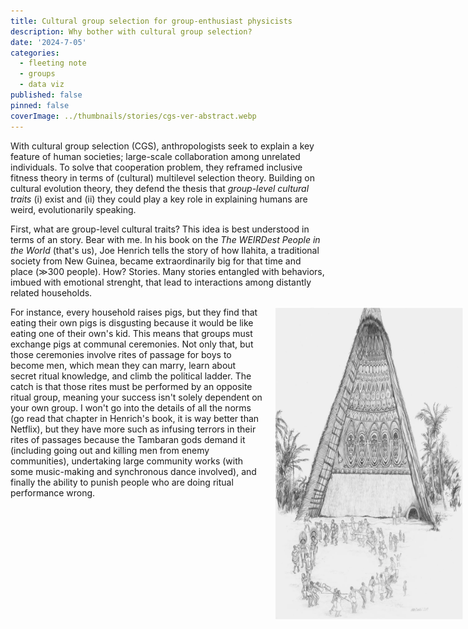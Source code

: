 ```yaml
---
title: Cultural group selection for group-enthusiast physicists
description: Why bother with cultural group selection?
date: '2024-7-05'
categories:
  - fleeting note
  - groups
  - data viz
published: false
pinned: false
coverImage: ../thumbnails/stories/cgs-ver-abstract.webp
---
```


<script>
  import Katex from '$lib/components/Katex.svelte';
  
	const price_ineq = "\
  \\begin{aligned}\
     \\bar{w} \\triangle p = \\text{cov} (w_i, p_i)+\\sum_i\\frac{w_i}{N}w_i(p_{i}^{\\prime}-p_i)\
  \\end{aligned}";
	
  const hamilton_rule = "\
  \\begin{aligned}\
     rb > c\
  \\end{aligned}";
</script>

With cultural group selection (CGS), anthropologists seek to explain a key feature of human societies; large-scale collaboration among unrelated individuals. To solve that cooperation problem, they reframed inclusive fitness theory in terms of (cultural) multilevel selection theory. Building on cultural evolution theory, they defend the thesis that <em>group-level cultural traits</em> (i) exist and (ii) they could play a key role in explaining humans are weird, evolutionarily speaking.

First, what are group-level cultural traits? This idea is best understood in terms of an  story. Bear with me. In his book on the <em>The WEIRDest People in the World</em> (that's us), Joe Henrich tells the story of how Ilahita, a traditional society from New Guinea, became extraordinarily big for that time and place (≫300 people). 
How? Stories. Many stories entangled with behaviors, imbued with emotional strenght, that lead to interactions among distantly related households. 

<img src="https://raw.githubusercontent.com/jstonge/blog/main/static/tambaran-spirit-house.webp" alt="share-or-take" class="margin-note"/>

For instance, every household raises pigs, but they find that eating their own pigs is disgusting because it would be like eating one of their own's kid. This means that groups must exchange pigs at communal ceremonies. Not only that, but those ceremonies involve rites of passage for boys to become men, which mean they can marry, learn about secret ritual knowledge, and climb the political ladder. 
The catch is that those rites must be performed by an opposite ritual group, meaning your success isn't solely dependent on your own group. I won't go into the details of all the norms (go read that chapter in Henrich's book, it is way better than Netflix), but they have more such as infusing terrors in their rites of passages because the Tambaran gods demand it (including going out and killing men from enemy communities), undertaking large community works (with some music-making and synchronous dance involved), and finally the ability to punish people who are doing ritual performance wrong. 



<!-- First, evolutionary biologists thought they solve the problem of cooperation by developing inclusive fitness.<img src="https://raw.githubusercontent.com/jstonge/blog/main/static/share-or-take-primer.webp" alt="share-or-take" class="margin-note"/> Inclusive fitness is the idea that evolution can get away with altruistic behaviors, or behaviors that you give away your individual fitness (aka reproduction), by stating the following:

<div class="parent-container">
  <div class='model-container' style="text-align: center;"> <br> <Katex math={hamilton_rule}/> 
  <br><small>Hamilton's rule</small>
  </div>
</div>

That is, if <em>r</em> is high enough, then the benefits of sacrificing individual fitness can get bigger than the cost. What is <em>r</em>? The naive take is that it stands for <r>relatedness</r>, but not exactly. It is a measure of how actors' genotypes predict recipients' genotype, across many individuals (McElreath & Boyd 2008).  

<div class="parent-container">
  <div class='model-container' style="text-align: center;"> <br> <Katex math={price_ineq}/> 
  <br><small>Price equation</small>
  </div>
</div>

Where do groups come in? Groups matter because they let you interact with individuals with the same genotype than yours more often than not. As such, it can favor altruistic behaviors because a group with many altruist will have a higher average fitness than a group of selfish individuals. But what happens when there is mixing? Mixing means that selfish individuals might end up in a highly cooperative groups, taking advantage of it. Over generations, altruism will fade away as selfishness take over. -->

<style>
  .margin-note {
      width: 300px;  /* Set the width of the image */
      height: 500px;
      float: right;  /* Align the image to the right */
      margin-left: 20px; /* Space between the text and the image */
      margin-right: -220px; /* Pull the image into the right margin */
      position: relative; /* Position relative to its normal position */
      top: 0; /* Align the top of the image with the top of the paragraph */
  }

  .parent-container {
    display: flex;
    justify-content: center; /* Center horizontally */
    align-items: center;    /* Center vertically */
  }

  
  .model-container {
    font-size: var(--font-size-fluid-1);
    padding-left: 2rem;
    padding-right: 2rem;
    padding-bottom: 1rem;
    margin: 2rem 0 2rem 0;
    border: 1px solid black;
    border-radius: 6px;
    box-shadow: 1px 1px 30px rgba(0, 0, 0, 1);
    display: inline-block;
  }
</style>
